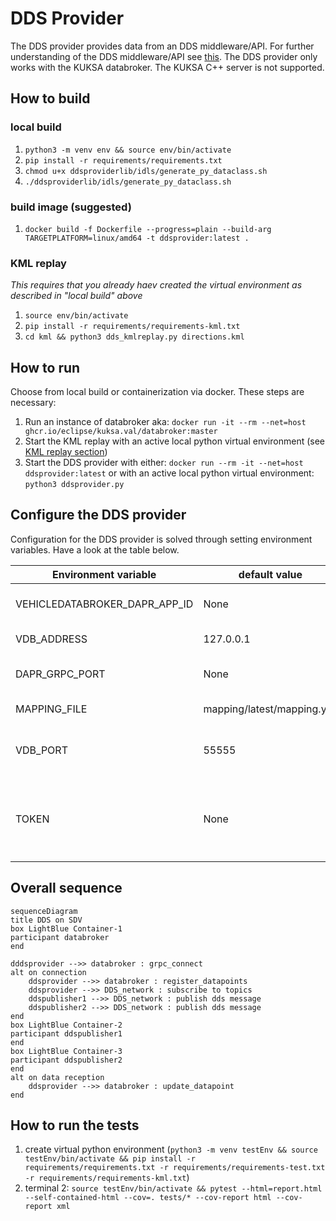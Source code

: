 # DDS Provider

The DDS provider provides data from an DDS middleware/API. For further understanding of the DDS middleware/API see [this](https://www.dds-foundation.org/what-is-dds-3/). The DDS provider only works with the KUKSA databroker. The KUKSA C++ server is not supported.

## How to build

### local build

1. `python3 -m venv env && source env/bin/activate`
2. `pip install -r requirements/requirements.txt`
3. `chmod u+x ddsproviderlib/idls/generate_py_dataclass.sh`
4. `./ddsproviderlib/idls/generate_py_dataclass.sh`

### build image (suggested)

1. `docker build -f Dockerfile --progress=plain --build-arg TARGETPLATFORM=linux/amd64 -t ddsprovider:latest .`

### KML replay

*This requires that you already haev created the virtual environment as described in "local build" above*

1. `source env/bin/activate`
2. `pip install -r requirements/requirements-kml.txt`
3. `cd kml && python3 dds_kmlreplay.py directions.kml`

## How to run

Choose from local build or containerization via docker.
These steps are necessary:

1. Run an instance of databroker aka: `docker run -it --rm --net=host ghcr.io/eclipse/kuksa.val/databroker:master`
2. Start the KML replay with an active local python virtual environment (see [KML replay section](#kml-replay))
3. Start the DDS provider with either: `docker run --rm -it --net=host ddsprovider:latest` or with an active local python virtual environment: `python3 ddsprovider.py`

## Configure the DDS provider

Configuration for the DDS provider is solved through setting environment variables. Have a look at the table below.

| Environment variable          | default value | description                                                                                                                                      |
| ----------------------------- | ------------- | ------------------------------------------------------------------------------------------------------------------------------------------------ |
| VEHICLEDATABROKER_DAPR_APP_ID | None          | DAPR ID for Vehicle App to look for. For more information to Vehicle Apps visit [Velocitas](https://eclipse-velocitas.github.io/velocitas-docs/) |
| VDB_ADDRESS                   | 127.0.0.1     | Address where to look for (vehicle) databroker                                                                                                   |
| DAPR_GRPC_PORT                | None          | If [DAPR](https://dapr.io/) gets used port of DAPR Sidecar. Overwrites VDB_PORT variable                                                         |
| MAPPING_FILE                  | mapping/latest/mapping.yml   | Place of mapping file from DDS to VSS                                                                                                            |
| VDB_PORT                      | 55555         | On which port the (vehicle) databroker is expected. If you want to use DAPR use DAPR_GRPC_PORT.                                                  |
| TOKEN                         | None          | JWT token which will get used to authorize to databroker; You can set on linux through `export TOKEN=$(< PATH_TO_kuksa.val/jwt/provide-all.token)` or `export TOKEN=<content of a file>`|                                                                                         |

## Overall sequence

```mermaid
sequenceDiagram
title DDS on SDV
box LightBlue Container-1
participant databroker
end

dddsprovider -->> databroker : grpc_connect
alt on connection
    ddsprovider -->> databroker : register_datapoints
    ddsprovider -->> DDS_network : subscribe to topics
    ddspublisher1 -->> DDS_network : publish dds message
    ddspublisher2 -->> DDS_network : publish dds message
end
box LightBlue Container-2
participant ddspublisher1
end
box LightBlue Container-3
participant ddspublisher2
end
alt on data reception
    ddsprovider -->> databroker : update_datapoint
end
```

## How to run the tests

1. create virtual python environment (`python3 -m venv testEnv && source testEnv/bin/activate && pip install -r requirements/requirements.txt -r requirements/requirements-test.txt -r requirements/requirements-kml.txt`)
2. terminal 2: `source testEnv/bin/activate && pytest --html=report.html --self-contained-html --cov=. tests/* --cov-report html --cov-report xml`
